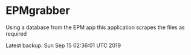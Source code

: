 # EPMgrabber
Using a database from the EPM app this application scrapes the files as required


Latest backup: Sun Sep 15 02:36:01 UTC 2019
